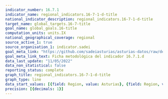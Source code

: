 ```yaml
---
indicator_number: 16.7.1
indicator_name: regional_indicators.16-7-1-d-title
national_indicator_description: regional_indicators.16-7-1-d-title
target_name: global_targets.16-7-title
goal_name: global_goals.16-title
computation_units: units.IX
national_geographical_coverage: regional
source_active_1: true
source_organisation_1: indicator.sadei
goal_meta_link: "https://github.com/sadeiasturias/asturias-datos/raw/develop/descargas/metodologia/16.7.1.d.pdf"
goal_meta_link_text: Ficha metodológica del indicador 16.7.1.d
data_last_update: "11/05/2022"
data_non_statistical: false
reporting_status: complete
graph_title: regional_indicators.16-7-1-d-title
graph_type: line
data_start_values: [{field: Region, value: Asturias}, {field: Region, value: España}]
precision: [{decimals: 1}]
---
```

